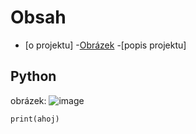 # Obsah
- [o projektu]
-[Obrázek](#obrázek)
-[popis projektu]
## Python
obrázek: ![image](https://github.com/user-attachments/assets/8fa8830a-3076-45ed-b591-891ead5df8f8)
```
print(ahoj)
```
